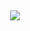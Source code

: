 
<span align="center">

## <img src="https://user-images.githubusercontent.com/16256063/131156635-c38aabc3-27d1-4344-a4d0-fe28dc2df22d.gif"> 

</span>
